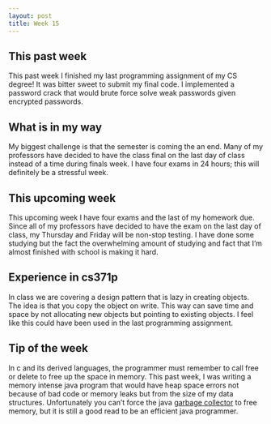 ```yaml
---
layout: post
title: Week 15
---
```


This past week
--------------
This past week I finished my last programming assignment of my CS degree! It was bitter sweet to submit my final code. I implemented a password crack that would brute force solve weak passwords given encrypted passwords.

What is in my way
------------------
My biggest challenge is that the semester is coming the an end. Many of my professors have decided to have the class final on the last day of class instead of a time during finals week. I have four exams in 24 hours; this will definitely be a stressful week.

This upcoming week
------------------
This upcoming week I have four exams and the last of my homework due. Since all of my professors have decided to have the exam on the last day of class, my Thursday and Friday will be non-stop testing. I have done some studying but the fact the overwhelming amount of studying and fact that I’m almost finished with school is making it hard.

Experience in cs371p
--------------------
In class we are covering a design pattern that is lazy in creating objects. The idea is that you copy the object on write. This way can save time and space by not allocating new objects but pointing to existing objects. I feel like this could have been used in the last programming assignment.

Tip of the week
----------------
In c and its derived languages, the programmer must remember to call free or delete to free up the space in memory. This past week, I was writing a memory intense java program that would have heap space errors not because of bad code or memory leaks but from the size of my data structures. Unfortunately you can’t force the java [garbage collector](http://www.ibm.com/developerworks/java/library/j-jtp01274/index.html) to free memory, but it is still a good read to be an efficient java programmer.
